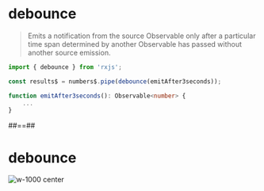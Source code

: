 # debounce

> Emits a notification from the source Observable only after a particular time span determined by another Observable has passed without another source emission.

```typescript
import { debounce } from 'rxjs';

const results$ = numbers$.pipe(debounce(emitAfter3seconds));

function emitAfter3seconds(): Observable<number> {
    ...
}
```

##==##

# debounce

![w-1000 center](./assets/images/diagrams/operator_debounce.svg)